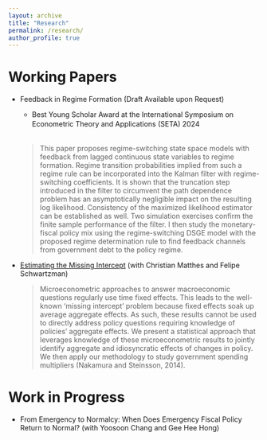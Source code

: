 ```yaml
---
layout: archive
title: "Research"
permalink: /research/
author_profile: true
---
```



Working Papers
======
- Feedback in Regime Formation (Draft Available upon Request)
    - Best Young Scholar Award at the International Symposium on Econometric Theory and Applications (SETA) 2024　<br> <br>
    > This paper proposes regime-switching state space models with feedback from lagged continuous state variables to regime formation. Regime transition probabilities implied from such a regime rule can be incorporated into the Kalman filter with regime-switching coefficients. It is shown that the truncation step introduced in the filter to circumvent the path dependence problem has an asymptotically negligible impact on the resulting log likelihood. Consistency of the maximized likelihood estimator can be established as well. Two simulation exercises confirm the finite sample performance of the filter. I then study the monetary-fiscal policy mix using the regime-switching DSGE model with the proposed regime determination rule to find feedback channels from government debt to the policy regime. <br>

- [Estimating the Missing Intercept](https://naonagas.github.io/files/MNS.pdf) (with Christian Matthes and Felipe Schwartzman) <br>

    > Microeconometric approaches to answer macroeconomic questions regularly use time fixed effects. This leads to the well-known ‘missing intercept’ problem because fixed effects soak up average aggregate effects. As such, these results cannot be used to directly address policy questions requiring knowledge of policies’ aggregate effects. We present a statistical approach that leverages knowledge of these microeconometric results to jointly identify aggregate and idiosyncratic effects of changes in policy. We then apply our methodology to study government spending multipliers (Nakamura and Steinsson, 2014). <br>

Work in Progress
======
- From Emergency to Normalcy: When Does Emergency Fiscal Policy Return to Normal? (with Yoosoon Chang and Gee Hee Hong)

